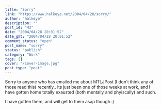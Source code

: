```yaml
---
title: "Sorry"
link: "https://www.halkeye.net/2004/04/28/sorry/"
author: "halkeye"
description: ""
post_id: "43"
date: "2004/04/28 20:01:52"
date_gmt: "2004/04/28 20:01:52"
comment_status: "open"
post_name: "sorry"
status: "publish"
category: "Work"
tags: []
cover: "/cover-image.jpg"
post_type: "post"
---
```


Sorry to anyone who has emailed me about MTLJPost (I don't think any of those read this) recently.. its just been one of those weeks at work, and I have gotten home totally exausted (both mentally and phyiscally) and such.

I have gotten them, and will get to them asap though :)